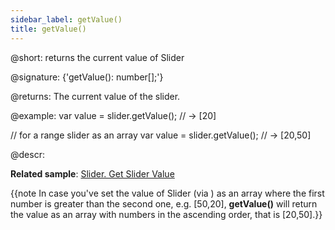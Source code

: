 ```yaml
---
sidebar_label: getValue()
title: getValue()
---          
```


@short: returns the current value of Slider

@signature: {'getValue(): number[];'}

@returns:
The current value of the slider.

@example:
var value = slider.getValue(); // -> [20]

// for a range slider as an array
var value = slider.getValue(); // -> [20,50]

@descr:

**Related sample**: [Slider. Get Slider Value](https://snippet.dhtmlx.com/xlb8nbdx)

{{note In case you've set the value of Slider (via [](slider/api/slider_setvalue_method.md)) as an array where the first number is greater than the second one, e.g. [50,20], **getValue()** will return the value as an array with numbers in the ascending order, that is [20,50].}}

[comment]: # (@relatedapi: slider/api/slider_setvalue_method.md)

[comment]: # (@related: slider/usage.md#getting-value)
